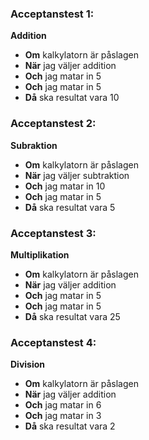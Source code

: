 ### Acceptanstest 1: 
**Addition**
- **Om** kalkylatorn är påslagen
- **När** jag väljer addition
- **Och** jag matar in 5
- **Och** jag matar in 5
- **Då** ska resultat vara 10

### Acceptanstest 2:
**Subraktion**
- **Om** kalkylatorn är påslagen
- **När** jag väljer subtraktion
- **Och** jag matar in 10
- **Och** jag matar in 5
- **Då** ska resultat vara 5

### Acceptanstest 3:
**Multiplikation**
- **Om** kalkylatorn är påslagen
- **När** jag väljer addition
- **Och** jag matar in 5
- **Och** jag matar in 5
- **Då** ska resultat vara 25

### Acceptanstest 4:
**Division**
- **Om** kalkylatorn är påslagen
- **När** jag väljer addition
- **Och** jag matar in 6
- **Och** jag matar in 3
- **Då** ska resultat vara 2
